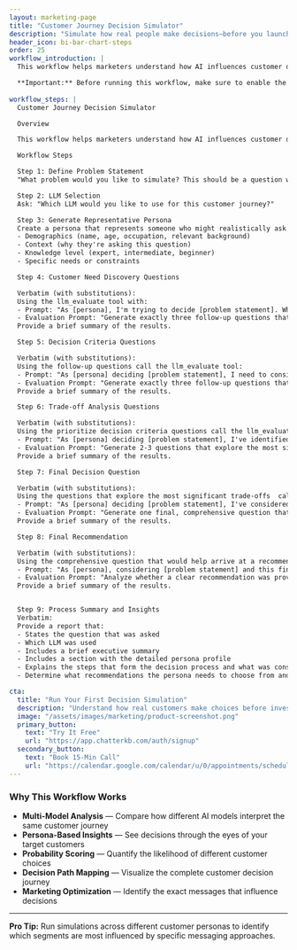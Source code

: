 ```yaml
---
layout: marketing-page
title: "Customer Journey Decision Simulator"
description: "Simulate how real people make decisions—before you launch your campaign"
header_icon: bi-bar-chart-steps
order: 25
workflow_introduction: |
  This workflow helps marketers understand how AI influences customer decision-making from initial curiosity to final purchase. By creating realistic buyer personas and mapping their decision journey, you can identify the key questions, concerns, and trade-offs that drive purchasing decisions. This insight helps optimize messaging, content strategy, and sales processes to better guide prospects through their buying journey.

  **Important:** Before running this workflow, make sure to enable the LLM Evaluate tool in your knowledge base settings.
  
workflow_steps: |
  Customer Journey Decision Simulator

  Overview

  This workflow helps marketers understand how AI influences customer decision-making from initial curiosity to final purchase. By creating realistic buyer personas and mapping their decision journey, you can identify the key questions, concerns, and trade-offs that drive purchasing decisions. This insight helps optimize messaging, content strategy, and sales processes to better guide prospects through their buying journey.

  Workflow Steps

  Step 1: Define Problem Statement
  "What problem would you like to simulate? This should be a question where multiple valid approaches exist, such as 'Should I drink Coke or Pepsi?' or 'Should my small business focus on Instagram or TikTok for social media marketing?'"

  Step 2: LLM Selection
  Ask: "Which LLM would you like to use for this customer journey?"

  Step 3: Generate Representative Persona
  Create a persona that represents someone who might realistically ask this question:
  - Demographics (name, age, occupation, relevant background)
  - Context (why they're asking this question)
  - Knowledge level (expert, intermediate, beginner)
  - Specific needs or constraints

  Step 4: Customer Need Discovery Questions

  Verbatim (with substitutions):
  Using the llm_evaluate tool with:
  - Prompt: "As [persona], I'm trying to decide [problem statement]. What are the most important questions I should ask myself to better understand this decision?"
  - Evaluation Prompt: "Generate exactly three follow-up questions that would help [persona] better understand their specific needs and context for deciding [problem statement]. These questions should be open-ended, neutral, and focus on gathering essential information about their situation. Format your response as a numbered list of exactly three questions."
  Provide a brief summary of the results.

  Step 5: Decision Criteria Questions

  Verbatim (with substitutions):
  Using the follow-up questions call the llm_evaluate tool:
  - Prompt: "As [persona] deciding [problem statement], I need to consider these questions: [insert 3 problem understanding questions]. What criteria should I prioritize in making this decision?"
  - Evaluation Prompt: "Generate exactly three follow-up questions that would help [persona] prioritize decision criteria for [problem statement]. These questions should help them rank what factors matter most in their specific situation. Format your response as a numbered list of exactly three questions."
  Provide a brief summary of the results.

  Step 6: Trade-off Analysis Questions

  Verbatim (with substitutions):
  Using the prioritize decision criteria questions call the llm_evaluate tool:
  - Prompt: "As [persona] deciding [problem statement], I've identified these key criteria: [summarize criteria from previous step]. What trade-offs should I consider between these criteria?"
  - Evaluation Prompt: "Generate 2-3 questions that explore the most significant trade-offs [persona] might face when weighing different criteria for [problem statement]. These questions should highlight potential tensions between competing priorities. Format your response as a numbered list."
  Provide a brief summary of the results.

  Step 7: Final Decision Question

  Verbatim (with substitutions):
  Using the questions that explore the most significant trade-offs  call the llm_evaluate tool:
  - Prompt: "As [persona] deciding [problem statement], I've considered these trade-offs: [summarize trade-offs from previous step]. What final question should I ask myself before making a decision?"
  - Evaluation Prompt: "Generate one final, comprehensive question that would help [persona] arrive at a recommendation for [problem statement]. This question should integrate their understanding of the problem, prioritized criteria, and trade-offs. Format your response as a single question."
  Provide a brief summary of the results.

  Step 8: Final Recommendation

  Verbatim (with substitutions):
  Using the comprehensive question that would help arrive at a recommendation call the llm_evaluate tool:
  - Prompt: "As [persona], considering [problem statement] and this final question: [insert final question], what would you recommend?"
  - Evaluation Prompt: "Analyze whether a clear recommendation was provided for [persona]'s [problem statement]. Identify if the response: 1) Makes a definitive recommendation, 2) Suggests multiple options with conditions, or 3) Avoids making a recommendation. Also note any hedging language or qualifiers used. Format your evaluation with clear section headings."
  Provide a brief summary of the results.


  Step 9: Process Summary and Insights
  Verbatim:
  Provide a report that:
  - States the question that was asked
  - Which LLM was used
  - Includes a brief executive summary
  - Includes a section with the detailed persona profile
  - Explains the steps that form the decision process and what was considered
  - Determine what recommendations the persona needs to choose from and assign a probability score that provides insight into which would likely chosen (displayed as a list).

cta:
  title: "Run Your First Decision Simulation"
  description: "Understand how real customers make choices before investing in your next campaign. ChatterKB's Decision Simulator helps you predict customer behavior across different segments and scenarios."
  image: "/assets/images/marketing/product-screenshot.png"
  primary_button:
    text: "Try It Free"
    url: "https://app.chatterkb.com/auth/signup"
  secondary_button:
    text: "Book 15-Min Call"
    url: "https://calendar.google.com/calendar/u/0/appointments/schedules/AcZssZ0oYQ10osj27ugUfwOrSoV893uJ-kWPhIKNBhII5bTlwc3j6HdkEunH29TciGeOttFjfxqEn92O"
---
```


### Why This Workflow Works

- **Multi-Model Analysis** — Compare how different AI models interpret the same customer journey
- **Persona-Based Insights** — See decisions through the eyes of your target customers
- **Probability Scoring** — Quantify the likelihood of different customer choices
- **Decision Path Mapping** — Visualize the complete customer decision journey
- **Marketing Optimization** — Identify the exact messages that influence decisions

---

**Pro Tip:** Run simulations across different customer personas to identify which segments are most influenced by specific messaging approaches.
